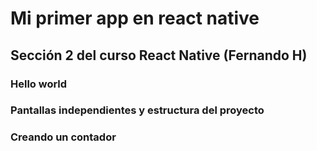 # Mi primer app en react native
## Sección 2 del curso React Native (Fernando H)

### Hello world
### Pantallas independientes y estructura del proyecto
### Creando un contador 

